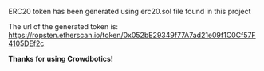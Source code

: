 ERC20 token has been generated using erc20.sol file found in this project

The url of the generated token is: https://ropsten.etherscan.io/token/0x052bE29349f77A7ad21e09f1C0Cf57F4105DEf2c

**Thanks for using Crowdbotics!**